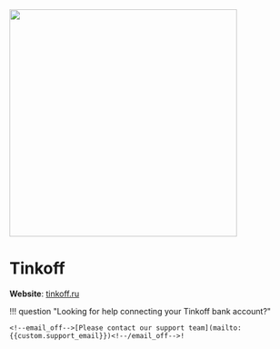 <img src="https://static.openfintech.io/payment_providers/tinkoff/logo.svg?w=400" width="400px" >

# Tinkoff

**Website**: [tinkoff.ru](https://www.tinkoff.ru/eng)

!!! question "Looking for help connecting your Tinkoff bank account?"

    <!--email_off-->[Please contact our support team](mailto:{{custom.support_email}})<!--/email_off-->!
